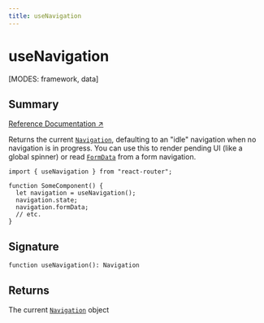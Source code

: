 ```yaml
---
title: useNavigation
---
```


# useNavigation

<!--
⚠️ ⚠️ IMPORTANT ⚠️ ⚠️ 

Thank you for helping improve our documentation!

This file is auto-generated from the JSDoc comments in the source
code, so please edit the JSDoc comments in the file below and this
file will be re-generated once those changes are merged.

https://github.com/remix-run/react-router/blob/main/packages/react-router/lib/hooks.tsx
-->

[MODES: framework, data]

## Summary

[Reference Documentation ↗](https://api.reactrouter.com/v7/functions/react_router.useNavigation.html)

Returns the current [`Navigation`](https://api.reactrouter.com/v7/types/react_router.Navigation.html), defaulting to an "idle" navigation
when no navigation is in progress. You can use this to render pending UI
(like a global spinner) or read [`FormData`](https://developer.mozilla.org/en-US/docs/Web/API/FormData)
from a form navigation.

```tsx
import { useNavigation } from "react-router";

function SomeComponent() {
  let navigation = useNavigation();
  navigation.state;
  navigation.formData;
  // etc.
}
```

## Signature

```tsx
function useNavigation(): Navigation
```

## Returns

The current [`Navigation`](https://api.reactrouter.com/v7/types/react_router.Navigation.html) object

